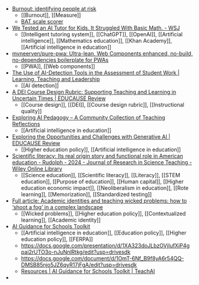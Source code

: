 - [Burnout: identifying people at risk](https://norwegianscitechnews.com/2024/02/burnout-identifying-people-at-risk/)
	- [[Burnout]], [[Measure]]
	- [﻿BAT scale scorer](https://theburnout.app/)
- [We Tested an AI Tutor for Kids. It Struggled With Basic Math. - WSJ](https://www.wsj.com/tech/ai/ai-is-tutoring-students-but-still-struggles-with-basic-math-694e76d3?st=606ux1exuaxyk3j)
	- [[Intelligent tutoring system]], [[ChatGPT]], [[OpenAI]], [[Artificial intelligence]], [[Mathematics education]], [[Khan Academy]], [[Artificial intelligence in education]]
- [mvneerven/pure-pwa: Ultra-lean, Web Components enhanced, no-build, no-dependencies boilerplate for PWAs](https://github.com/mvneerven/pure-pwa)
	- [[PWA]], [[Web components]]
- [The Use of AI-Detection Tools in the Assessment of Student Work | Learning, Teaching and Leadership](https://drsaraheaton.wordpress.com/2023/05/06/the-use-of-ai-detection-tools-in-the-assessment-of-student-work/)
	- [[AI detection]]
- [A DEI Course Design Rubric: Supporting Teaching and Learning in Uncertain Times | EDUCAUSE Review](https://er.educause.edu/articles/2023/3/a-dei-course-design-rubric-supporting-teaching-and-learning-in-uncertain-times)
	- [[Course design]], [[DEI]], [[Course design rubric]], [[Instructional quality]]
- [Exploring AI Pedagogy – A Community Collection of Teaching Reflections](https://exploringaipedagogy.hcommons.org/)
	- [[Artificial intelligence in education]]
- [Exploring the Opportunities and Challenges with Generative AI | EDUCAUSE Review](https://er.educause.edu/articles/2024/2/exploring-the-opportunities-and-challenges-with-generative-ai)
	- [[Higher education policy]], [[Artificial intelligence in education]]
- [Scientific literacy: Its real origin story and functional role in American education - Rudolph - 2024 - Journal of Research in Science Teaching - Wiley Online Library](https://onlinelibrary.wiley.com/doi/10.1002/tea.21890)
	- [[Science education]], [[Scientific literacy]], [[Literacy]], [[STEM education]], [[Purpose of education]], [[Human capital]], [[Higher education economic impact]], [[Neoliberalism in education]], [[Rote learning]], [[Memorization]], [[Standardized testing]]
- [Full article: Academic identities and teaching wicked problems: how to ‘shoot a fog’ in a complex landscape](https://www.tandfonline.com/doi/full/10.1080/07294360.2023.2215181)
	- [[Wicked problems]], [[Higher education policy]], [[Contextualized learning]], [[Academic identity]]
- [AI Guidance for Schools Toolkit](https://www.teachai.org/toolkit)
	- [[Artificial intelligence in education]], [[Education policy]], [[Higher education policy]], [[FERPA]]
	- https://docs.google.com/presentation/d/1XA323doJLbzOVjIufXiP4gpai2rUTO3o-nJuNnlRtkg/edit?usp=drivesdk
	- https://docs.google.com/document/d/1OmT-6Nf_B9f8yA6r54QQ-DMSB85njo5JZ6qyR17jFgA/edit?usp=drivesdk
	- [Resources | AI Guidance for Schools Toolkit | TeachAI](https://www.teachai.org/toolkit-resources)
-